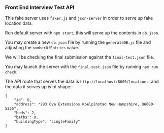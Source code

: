 ### Front End Interview Test API

This fake server uses `faker.js` and `json-server` in order to serve up fake location data.

Run default server with `npm start`, this will serve up the contents in `db.json`.

You may create a new `db.json` file by running the `generateDB.js` file and adjusting the `numberOfEntries` value.

We will be checking the final submission against the `final-test.json` file.

You may launch the server with the `final-test.json` file by running `npm run check`.

The API route that serves the data is `http://localhost:8000/locations`, and the data it serves up is of shape:
```
{
    "id": 0,
    "address": "293 Ova Extensions Koelpinstad New Hampshire, 86680-5255",
    "beds": 2,
    "baths": 0,
    "buildingType": "singleFamily"
}
```

